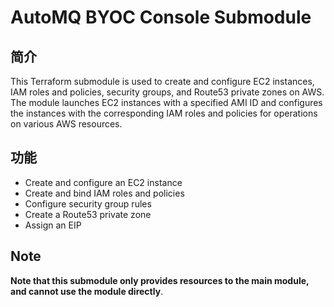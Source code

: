 # AutoMQ BYOC Console Submodule

## 简介

This Terraform submodule is used to create and configure EC2 instances, IAM roles and policies, security groups, and Route53 private zones on AWS. The module launches EC2 instances with a specified AMI ID and configures the instances with the corresponding IAM roles and policies for operations on various AWS resources.

## 功能

- Create and configure an EC2 instance
- Create and bind IAM roles and policies
- Configure security group rules
- Create a Route53 private zone
- Assign an EIP

## Note

**Note that this submodule only provides resources to the main module, and cannot use the module directly**.